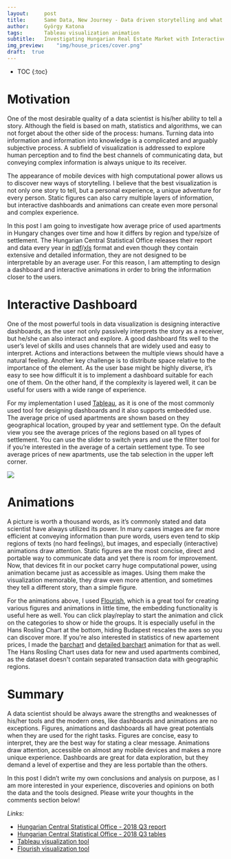 ```yaml
---
layout:     post
title:      Same Data, New Journey - Data driven storytelling and what’s beyond
author:     György Katona
tags: 		Tableau visualization animation
subtitle:   Investigating Hungarian Real Estate Market with Interactive Dashboard and Animation
img_preview:	"img/house_prices/cover.png"
draft:	true
---
```


* TOC
{:toc}

# Motivation

One of the most desirable quality of a data scientist is his/her ability to tell a story. Although the field is based on math, statistics and algorithms, we can not forget about the other side of the process: humans. Turning data into information and information into knowledge is a complicated and arguably subjective process. A subfield of visualization is addressed to explore human perception and to find the best channels of communicating data, but conveying complex information is always unique to its receiver.

The appearance of mobile devices with high computational power allows us to discover new ways of storytelling. I believe that the best visualization is not only one story to tell, but a personal experience, a unique adventure for every person. Static figures can also carry multiple layers of information, but interactive dashboards and animations can create even more personal and complex experience.

In this post I am going to investigate how average price of used apartments in Hungary changes over time and how it differs by region and type/size of settlement. The Hungarian Central Statistical Office releases their report and data every year in [pdf](https://www.ksh.hu/docs/hun/xftp/stattukor/lakaspiacar/lakaspiacar183.pdf)/[xls](http://www.ksh.hu/docs/hun/xftp/stattukor/lakaspiacar/lakaspiacar183.xls) format and even though they contain extensive and detailed information, they are not designed to be interpretable by an average user. For this reason, I am attempting to design a dashboard and interactive animations in order to bring the information closer to the users.

# Interactive Dashboard

One of the most powerful tools in data visualization is designing interactive dashboards, as the user not only passively interprets the story as a receiver, but he/she can also interact and explore. A good dashboard fits well to the user’s level of skills and uses channels that are widely used and easy to interpret. Actions and interactions between the multiple views should have a natural feeling. Another key challenge is to distribute space relative to the importance of the element. As the user base might be highly diverse, it’s easy to see how difficult it is to implement a dashboard suitable for each one of them. On the other hand, if the complexity is layered well, it can be useful for users with a wide range of experience.

For my implementation I used [Tableau](https://www.tableau.com/), as it is one of the most commonly used tool for designing dashboards and it also supports embedded use. The average price of used apartments are shown based on they geographical location, grouped by year and settlement type. On the default view you see the average prices of the regions based on all types of settlement. You can use the slider to switch years and use the filter tool for if you’re interested in the average of a certain settlement type. To see average prices of new apartments, use the tab selection in the upper left corner.

<div class='tableauPlaceholder' id='viz1556539855220' style='position: relative'><noscript><a href='#'><img alt=' ' src='https:&#47;&#47;public.tableau.com&#47;static&#47;images&#47;Hu&#47;HungarianApartmentPrices&#47;Used&#47;1_rss.png' style='border: none' /></a></noscript><object class='tableauViz'  style='display:none;'><param name='host_url' value='https%3A%2F%2Fpublic.tableau.com%2F' /> <param name='embed_code_version' value='3' /> <param name='path' value='views&#47;HungarianApartmentPrices&#47;Used?:embed=y&amp;:display_count=y' /> <param name='toolbar' value='yes' /><param name='static_image' value='https:&#47;&#47;public.tableau.com&#47;static&#47;images&#47;Hu&#47;HungarianApartmentPrices&#47;Used&#47;1.png' /> <param name='animate_transition' value='yes' /><param name='display_static_image' value='yes' /><param name='display_spinner' value='yes' /><param name='display_overlay' value='yes' /><param name='display_count' value='yes' /></object></div>                
<script type='text/javascript'>                    var divElement = document.getElementById('viz1556539855220');                    var vizElement = divElement.getElementsByTagName('object')[0];                    if ( divElement.offsetWidth > 800 ) { vizElement.style.width='1000px';vizElement.style.height='700px';} else if ( divElement.offsetWidth > 500 ) { vizElement.style.width='1000px';vizElement.style.height='700px';} else { vizElement.style.width='100%';vizElement.style.height='1350px';}                     var scriptElement = document.createElement('script');                    scriptElement.src = 'https://public.tableau.com/javascripts/api/viz_v1.js';                    vizElement.parentNode.insertBefore(scriptElement, vizElement);                </script>

# Animations

A picture is worth a thousand words, as it’s commonly stated and data scientist have always utilized its power. In many cases images are far more efficient at conveying information than pure words, users even tend to skip regions of texts (no hard feelings), but images, and especially (interactive) animations draw attention. Static figures are the most concise, direct and portable way to communicate data and yet there is room for improvement. Now, that devices fit in our pocket carry huge computational power, using animation became just as accessible as images. Using them make the visualization memorable, they draw even more attention, and sometimes they tell a different story, than a simple figure.

<div class="flourish-embed" data-src="visualisation/325722"></div><script src="https://public.flourish.studio/resources/embed.js"></script>

<div class="flourish-embed" data-src="visualisation/327322"></div><script src="https://public.flourish.studio/resources/embed.js"></script>

<div class="flourish-embed" data-src="visualisation/327487"></div><script src="https://public.flourish.studio/resources/embed.js"></script>

For the animations above, I used [Flourish](https://flourish.studio/), which is a great tool for creating various figures and animations in little time, the embedding functionality is useful here as well. You can click play/replay to start the animation and click on the categories to show or hide the groups. It is especially useful in the Hans Rosling Chart at the bottom, hiding Budapest rescales the axes so you can discover more. If you're also interested in statistics of new apartement prices, I made the [barchart](https://app.flourish.studio/visualisation/325735/) and [detailed barchart](https://app.flourish.studio/visualisation/327391/) animation for that as well. The Hans Rosling Chart uses data for new and used apartments combined, as the dataset doesn't contain separated transaction data with geographic regions.

# Summary

A data scientist should be always aware the strengths and weaknesses of his/her tools and the modern ones, like dashboards and animations are no exceptions. Figures, animations and dashboards all have great potentials when they are used for the right tasks. Figures are concise, easy to interpret, they are the best way for stating a clear message. Animations draw attention, accessible on almost any mobile devices and makes a more unique experience. Dashboards are great for data exploration, but they demand a level of expertise and they are less portable than the others.

In this post I didn’t write my own conclusions and analysis on purpose, as I am more interested in your experience, discoveries and opinions on both the data and the tools designed. Please write your thoughts in the comments section below!

*Links:*
- [Hungarian Central Statistical Office - 2018 Q3 report](https://www.ksh.hu/docs/hun/xftp/stattukor/lakaspiacar/lakaspiacar183.pdf)
- [Hungarian Central Statistical Office - 2018 Q3 tables](http://www.ksh.hu/docs/hun/xftp/stattukor/lakaspiacar/lakaspiacar183.xls)
- [Tableau visualization tool](https://www.tableau.com/)
- [Flourish visualization tool](https://flourish.studio/)
